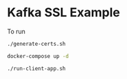 # Kafka SSL Example

To run

```sh
./generate-certs.sh

docker-compose up -d

./run-client-app.sh
```
